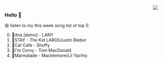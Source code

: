 <img align="right"  src="https://github-readme-stats.vercel.app/api/top-langs/?username=kvnZero" />

### Hello 👋

😄 listen to my this week song list of top 5:

0. 🌈dna [demo] - LANY
1. 🌈STAY - The Kid LAROI/Justin Bieber
2. 🌈Cat Cafe - Shoffy
3. 🌈I'm Corny - Tom MacDonald
4. 🌈Marmalade - Macklemore/Lil Yachty

